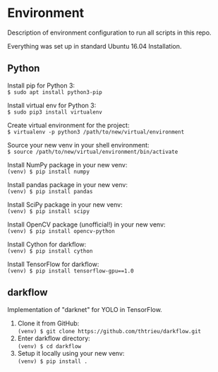 # Environment

Description of environment configuration to run all scripts in this repo.

Everything was set up in standard Ubuntu 16.04 Installation.

## Python

Install pip for Python 3:\
`$ sudo apt install python3-pip`

Install virtual env for Python 3:\
`$ sudo pip3 install virtualenv`

Create virtual environment for the project:\
`$ virtualenv -p python3 /path/to/new/virtual/environment`

Source your new venv in your shell environment:\
`$ source /path/to/new/virtual/environment/bin/activate`

Install NumPy package in your new venv:\
`(venv) $ pip install numpy`

Install pandas package in your new venv:\
`(venv) $ pip install pandas`

Install SciPy package in your new venv:\
`(venv) $ pip install scipy`

Install OpenCV package (unofficial!) in your new venv:\
`(venv) $ pip install opencv-python`

Install Cython for darkflow:\
`(venv) $ pip install cython`

Install TensorFlow for darkflow:\
`(venv) $ pip install tensorflow-gpu==1.0`

## darkflow
Implementation of "darknet"
for YOLO in TensorFlow. 

1) Clone it from GitHub:\
 `(venv) $ git clone https://github.com/thtrieu/darkflow.git`
2) Enter darkflow directory:\
 `(venv) $ cd darkflow`
3) Setup it locally using your new venv:\
 `(venv) $ pip install .`